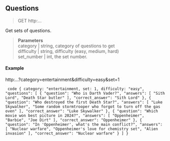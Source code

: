 ## Questions

> GET http:...

Get sets of questions.

> **Parameters**                                    
category | string, category of questions to get \
difficulty | string, difficulty (easy, medium, hard) \
set_number  | int, the set number.

#### Example
http:...?category=entertainment&difficulty=easy&set=1

` 
code
{
    category: "entertainment,
    set: 1,
    difficulty: "easy",
    "questions": [
        {
            "question": "Who is Darth Vader?",
            "answers": [
                "Sith Lord",
                "Death Star butler"
            ],
            "correct_answer": "Sith Lord"
        },
        {
            "question": "Who destroyed the first Death Star?",
            "answers": [
                "Luke Skywalker",
                "Some random stormtrooper who forgot to turn off the gas oven"
            ],
            "correct_answer": "Luke Skywalker"
        },
        {
            "question": "Which movie won best picture in 2024?",
            "answers": [
                "Oppenheimer",
                "Barbie",
                "Joe Dirt"
            ],
            "correct_answer": "Oppenheimer"
        },
        {
            "question": "In 'Oppenheimer', what's the main conflict?",
            "answers": [
                "Nuclear warfare",
                "Oppenheimer's love for chemistry set",
                "Alien invasion"
            ],
            "correct_answer": "Nuclear warfare"
        }
    ]
}
 `
